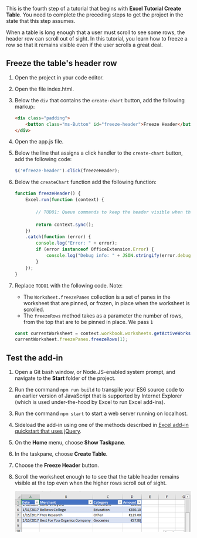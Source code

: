 This is the fourth step of a tutorial that begins with **Excel Tutorial Create Table**. You need to complete the preceding steps to get the project in the state that this step assumes. 

When a table is long enough that a user must scroll to see some rows, the header row can scroll out of sight. In this tutorial, you learn how to freeze a row so that it remains visible even if the user scrolls a great deal. 

## Freeze the table's header row

1. Open the project in your code editor. 
2. Open the file index.html.
3. Below the `div` that contains the `create-chart` button, add the following markup:

    ```html
    <div class="padding">            
        <button class="ms-Button" id="freeze-header">Freeze Header</button>            
    </div>
    ```

4. Open the app.js file.

5. Below the line that assigns a click handler to the `create-chart` button, add the following code:

    ```js
    $('#freeze-header').click(freezeHeader);
    ```

6. Below the `createChart` function add the following function:

    ```js
    function freezeHeader() {
        Excel.run(function (context) {
            
            // TODO1: Queue commands to keep the header visible when the user scrolls.

            return context.sync();
        })
        .catch(function (error) {
            console.log("Error: " + error);
            if (error instanceof OfficeExtension.Error) {
                console.log("Debug info: " + JSON.stringify(error.debugInfo));
            }
        });
    }
    ``` 

7. Replace `TODO1` with the following code. Note:
   - The `Worksheet.freezePanes` collection is a set of panes in the worksheet that are pinned, or frozen, in place when the worksheet is scrolled.
   - The `freezeRows` method takes as a parameter the number of rows, from the top that are to be pinned in place. We pass `1`

    ```js
    const currentWorksheet = context.workbook.worksheets.getActiveWorksheet();
    currentWorksheet.freezePanes.freezeRows(1);
    ``` 


## Test the add-in

1. Open a Git bash window, or Node.JS-enabled system prompt, and navigate to the **Start** folder of the project.
2. Run the command `npm run build` to transpile your ES6 source code to an earlier version of JavaScript that is supported by Internet Explorer (which is used under-the-hood by Excel to run Excel add-ins).
3. Run the command `npm start` to start a web server running on localhost.
4. Sideload the add-in using one of the methods described in [Excel add-in quickstart that uses jQuery](../quickstarts/excel-quickstart-jquery.md).
5. On the **Home** menu, choose **Show Taskpane**.
6. In the taskpane, choose **Create Table**. 
7. Choose the **Freeze Header** button.
8. Scroll the worksheet enough to to see that the table header remains visible at the top even when the higher rows scroll out of sight.

    ![Excel tutorial - Freeze Header](../images/excel-tutorial-freeze-header.png)

